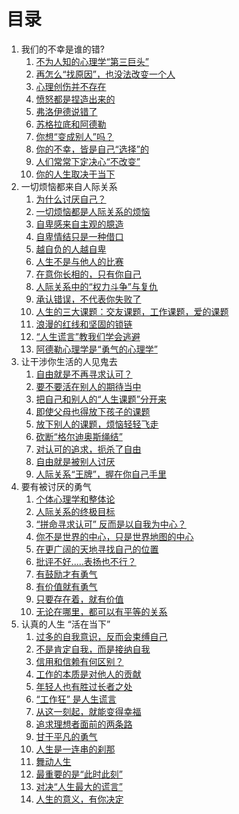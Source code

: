 # 目录  
1. 我们的不幸是谁的错?
   1. [不为人知的心理学“第三巨头”](./Chapter-1/1-1.md)
   2. [再怎么“找原因”，也没法改变一个人](./Chapter-1/1-2.md)
   3. [心理创伤并不存在](./Chapter-1/1-3.md)
   4. [愤怒都是捏造出来的](./Chapter-1/1-4.md)
   5. [弗洛伊德说错了](Chapter-1/1-5.md)
   6. [苏格拉底和阿德勒](./Chapter-1/1-6.md)
   7. [你想“变成别人”吗？](./Chapter-1/1-7.md)
   8. [你的不幸，皆是自己“选择”的](./Chapter-1/1-8.md)
   9. [人们常常下定决心“不改变”](./Chapter-1/1-9.md)
   10. [你的人生取决于当下](./Chapter-1/1-10.md)
2. 一切烦恼都来自人际关系  
   1. [为什么讨厌自己？]()
   2. [一切烦恼都是人际关系的烦恼]()
   3. [自卑感来自主观的臆造]()
   4. [自卑情结只是一种借口]()
   5. [越自负的人越自卑]()
   6. [人生不是与他人的比赛]()
   7. [在意你长相的，只有你自己]()
   8. [人际关系中的“权力斗争”与复仇]()
   9. [承认错误，不代表你失败了]()
   10. [人生的三大课题：交友课题，工作课题，爱的课题]()
   11. [浪漫的红线和坚固的锁链]()
   12. [“人生谎言”教我们学会逃避]()
   13. [阿德勒心理学是“勇气的心理学”]()
3. 让干涉你生活的人见鬼去
   1. [自由就是不再寻求认可？]()
   2. [要不要活在别人的期待当中]()
   3. [把自己和别人的“人生课题”分开来]()
   4. [即使父母也得放下孩子的课题]()
   5. [放下别人的课题，烦恼轻轻飞走]()
   6. [砍断“格尔迪奥斯绳结”]()
   7. [对认可的追求，扼杀了自由]()
   8. [自由就是被别人讨厌]()
   9. [人际关系“王牌”，握在你自己手里]()
4. 要有被讨厌的勇气
   1. [个体心理学和整体论]()
   2. [人际关系的终极目标]()
   3. [“拼命寻求认可” 反而是以自我为中心？]()
   4. [你不是世界的中心，只是世界地图的中心]()
   5. [在更广阔的天地寻找自己的位置]()
   6. [批评不好.....表扬也不行？]()
   7. [有鼓励才有勇气]()
   8. [有价值就有勇气]()
   9. [只要存在着，就有价值]()
   10. [无论在哪里，都可以有平等的关系]()
5. 认真的人生 “活在当下”
   1. [过多的自我意识，反而会束缚自己]()
   2. [不是肯定自我，而是接纳自我]()
   3. [信用和信赖有何区别？]()
   4. [工作的本质是对他人的贡献]()
   5. [年轻人也有胜过长者之处]()
   6. [“工作狂” 是人生谎言]()
   7. [从这一刻起，就能变得幸福]()
   8. [追求理想者面前的两条路]()
   9. [甘于平凡的勇气]()
   10. [人生是一连串的刹那]()
   11. [舞动人生]()
   12. [最重要的是“此时此刻”]()
   13. [对决“人生最大的谎言”]()
   14. [人生的意义，有你决定]()